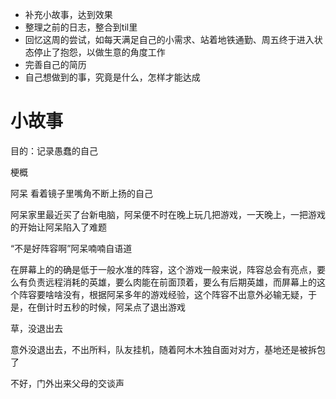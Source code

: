 - 补充小故事，达到效果
- 整理之前的日志，整合到til里
- 回忆这周的尝试，如每天满足自己的小需求、站着地铁通勤、周五终于进入状态停止了抱怨，以做生意的角度工作
- 完善自己的简历
- 自己想做到的事，究竟是什么，怎样才能达成

# 小故事

目的：记录愚蠢的自己

梗概

阿呆 看着镜子里嘴角不断上扬的自己

阿呆家里最近买了台新电脑，阿呆便不时在晚上玩几把游戏，一天晚上，一把游戏的开始让阿呆陷入了难题

“不是好阵容啊”阿呆喃喃自语道

在屏幕上的的确是低于一般水准的阵容，这个游戏一般来说，阵容总会有亮点，要么有负责远程消耗的英雄，要么肉能在前面顶着，要么有后期英雄，而屏幕上的这个阵容要啥啥没有，根据阿呆多年的游戏经验，这个阵容不出意外必输无疑，于是，在倒计时五秒的时候，阿呆点了退出游戏

草，没退出去

意外没退出去，不出所料，队友挂机，随着阿木木独自面对对方，基地还是被拆包了

不好，门外出来父母的交谈声